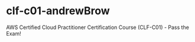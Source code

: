 # clf-c01-andrewBrow
AWS Certified Cloud Practitioner Certification Course (CLF-C01) - Pass the Exam!
